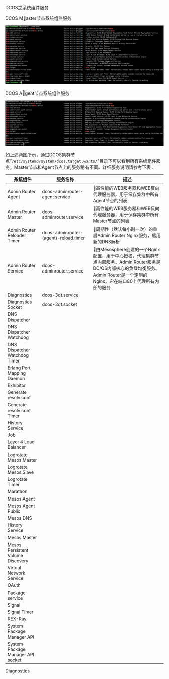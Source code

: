 DCOS之系统组件服务

DCOS Master节点系统组件服务

![](/assets/dcos_system_components.png)

DCOS Agent节点系统组件服务

![](/assets/dcos_system_components_agent.png)

如上述两图所示，通过DCOS集群节点“`/etc/systemd/system/dcos.target.wants/`”目录下可以看到所有系统组件服务，Master节点和Agent节点上的服务稍有不同。详细服务说明请参考下表：

| 系统组件 | 服务名称 | 描述 |
| --- | --- | --- |
| Admin Router Agent | dcos-adminrouter-agent.service | 高性能的WEB服务器和WEB反向代理服务器，用于保存集群中所有Agent节点的列表 |
| Admin Router Master | dcos-adminrouter.service | 高性能的WEB服务器和WEB反向代理服务器，用于保存集群中所有Master节点的列表 |
| Admin Router Reloader Timer | dcos-adminrouter-\(agent\)-reload.timer | 周期性（默认每小时一次）的重启Admin Router Nginx服务，启用新的DNS解析 |
| Admin Router Service | dcos-adminrouter.service | 由Mesosphere创建的一个Nginx配置，用于中心授权，代理集群节点内部服务。Admin Router服务是DC\/OS内部核心的负载均衡服务。Admin Router是一个定制的Nginx，它在端口80上代理所有内部的服务 |
| Diagnostics | dcos-3dt.service |  |
| Diagnostics Socket | dcos-3dt.socket |  |
| DNS Dispatcher |  |  |
| DNS Dispatcher Watchdog |  |  |
| DNS Dispatcher Watchdog Timer |  |  |
| Erlang Port Mapping Daemon |  |  |
| Exhibitor |  |  |
| Generate resolv.conf |  |  |
| Generate resolv.conf Timer |  |  |
| History Service |  |  |
| Job |  |  |
| Layer 4 Load Balancer |  |  |
| Logrotate Mesos Master |  |  |
| Logrotate Mesos Slave |  |  |
| Logrotate Timer |  |  |
| Marathon |  |  |
| Mesos Agent |  |  |
| Mesos Agent Public |  |  |
| Mesos DNS |  |  |
| History Service |  |  |
| Mesos Master |  |  |
| Mesos Persistent Volume Discovery |  |  |
| Virtual Network Service |  |  |
| OAuth |  |  |
| Package service |  |  |
| Signal |  |  |
| Signal Timer |  |  |
| REX-Ray |  |  |
| System Package Manager API |  |  |
| System Package Manager API socket |  |  |





Diagnostics

